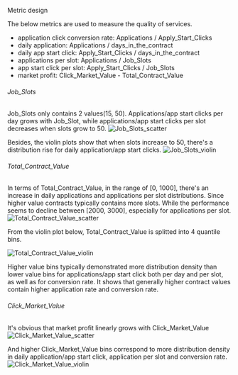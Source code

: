 Metric design

The below metrics are used to measure the quality of services.

- application click conversion rate: Applications / Apply_Start_Clicks
- daily application: Applications / days_in_the_contract
- daily app start click: Apply_Start_Clicks / days_in_the_contract
- applications per slot: Applications / Job_Slots
- app start click per slot: Apply_Start_Clicks / Job_Slots
- market profit: Click_Market_Value - Total_Contract_Value

###### Job_Slots

Job_Slots only contains 2 values(15, 50). Applications/app start clicks per day grows with Job_Slot, while applications/app start clicks per slot decreases when slots grow to 50.
![Job_Slots_scatter](https://github.com/telenovelachuan/job_slot_retention/blob/master/reports/figures/Job_Slots_scatter.png)

Besides, the violin plots show that when slots increase to 50, there's a distribution rise for daily application/app start clicks.
![Job_Slots_violin](https://github.com/telenovelachuan/job_slot_retention/blob/master/reports/figures/Job_Slots_violin.png)

###### Total_Contract_Value

In terms of Total_Contract_Value, in the range of [0, 1000], there's an increase in daily applications and applications per slot distributions.
Since higher value contracts typically contains more slots. While the performance seems to decline between [2000, 3000], especially for applications per slot.
![Total_Contract_Value_scatter](https://github.com/telenovelachuan/job_slot_retention/blob/master/reports/figures/Total_Contract_Value_scatter.png)

From the violin plot below, Total_Contract_Value is splitted into 4 quantile bins.

![Total_Contract_Value_violin](https://github.com/telenovelachuan/job_slot_retention/blob/master/reports/figures/Total_Contract_Value_violin.png)

Higher value bins typically demonstrated more distribution density than lower value bins for applications/app start click both per day and per slot, as well as for conversion rate.
It shows that generally higher contract values contain higher application rate and conversion rate.


###### Click_Market_Value

It's obvious that market profit linearly grows with Click_Market_Value
![Click_Market_Value_scatter](https://github.com/telenovelachuan/job_slot_retention/blob/master/reports/figures/Click_Market_Value_scatter.png)

And higher Click_Market_Value bins correspond to more distribution density in daily application/app start click, application per slot and conversion rate.
![Click_Market_Value_violin](https://github.com/telenovelachuan/job_slot_retention/blob/master/reports/figures/Click_Market_Value_violin.png)




